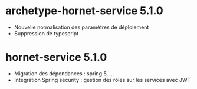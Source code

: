 # archetype-hornet-service 5.1.0

- Nouvelle normalisation des paramètres de déploiement
- Suppression de typescript

# hornet-service 5.1.0

- Migration des dépendances : spring 5, ...
- Integration Spring security : gestion des rôles sur les services avec JWT
